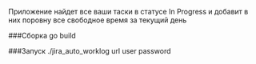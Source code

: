 Приложение найдет все ваши таски в статусе In Progress и добавит в них поровну все свободное время за текущий день

###Сборка
go build

###Запуск
./jira_auto_worklog url user password
